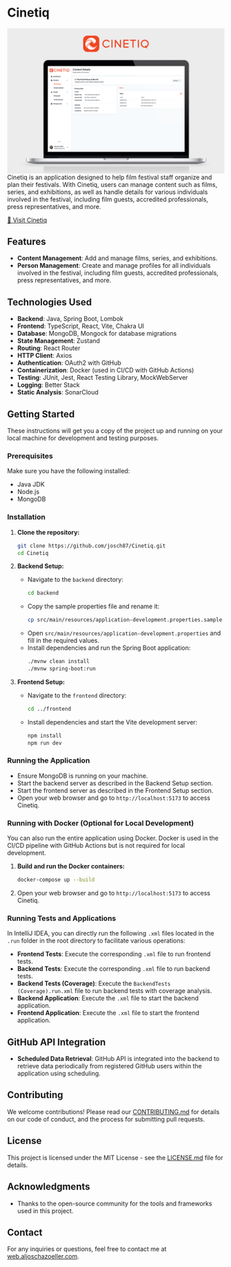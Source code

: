 # Cinetiq

<img align="right" alt="Mockup of Cinetiq" src="/.github/images/cinetiq-mockup_release1.0.0.png"/>
<br/><br/>
Cinetiq is an application designed to help film festival staff organize and plan their festivals. With Cinetiq, users can manage content such as films, series, and exhibitions, as well as handle details for various individuals involved in the festival, including film guests, accredited professionals, press representatives, and more.

[&#x1F517; Visit Cinetiq](https://app.cinetiq.aljoschazoeller.com/)

## Features

- **Content Management**: Add and manage films, series, and exhibitions.
- **Person Management**: Create and manage profiles for all individuals involved in the festival, including film guests, accredited professionals, press representatives, and more.

## Technologies Used

- **Backend**: Java, Spring Boot, Lombok
- **Frontend**: TypeScript, React, Vite, Chakra UI
- **Database**: MongoDB, Mongock for database migrations
- **State Management**: Zustand
- **Routing**: React Router
- **HTTP Client**: Axios
- **Authentication**: OAuth2 with GitHub
- **Containerization**: Docker (used in CI/CD with GitHub Actions)
- **Testing**: JUnit, Jest, React Testing Library, MockWebServer
- **Logging**: Better Stack
- **Static Analysis**: SonarCloud

## Getting Started

These instructions will get you a copy of the project up and running on your local machine for development and testing purposes.

### Prerequisites

Make sure you have the following installed:

- Java JDK
- Node.js
- MongoDB

### Installation

1. **Clone the repository:**
    ```bash
    git clone https://github.com/josch87/Cinetiq.git
    cd Cinetiq
    ```

2. **Backend Setup:**
    - Navigate to the `backend` directory:
        ```bash
        cd backend
        ```
    - Copy the sample properties file and rename it:
        ```bash
        cp src/main/resources/application-development.properties.sample src/main/resources/application-development.properties
        ```
    - Open `src/main/resources/application-development.properties` and fill in the required values.
    - Install dependencies and run the Spring Boot application:
        ```bash
        ./mvnw clean install
        ./mvnw spring-boot:run
        ```

3. **Frontend Setup:**
    - Navigate to the `frontend` directory:
        ```bash
        cd ../frontend
        ```
    - Install dependencies and start the Vite development server:
        ```bash
        npm install
        npm run dev
        ```

### Running the Application

- Ensure MongoDB is running on your machine.
- Start the backend server as described in the Backend Setup section.
- Start the frontend server as described in the Frontend Setup section.
- Open your web browser and go to `http://localhost:5173` to access Cinetiq.

### Running with Docker (Optional for Local Development)

You can also run the entire application using Docker. Docker is used in the CI/CD pipeline with GitHub Actions but is not required for local development.

1. **Build and run the Docker containers:**
    ```bash
    docker-compose up --build
    ```

2. Open your web browser and go to `http://localhost:5173` to access Cinetiq.

### Running Tests and Applications

In IntelliJ IDEA, you can directly run the following `.xml` files located in the `.run` folder in the root directory to facilitate various operations:

- **Frontend Tests**: Execute the corresponding `.xml` file to run frontend tests.
- **Backend Tests**: Execute the corresponding `.xml` file to run backend tests.
- **Backend Tests (Coverage)**: Execute the `BackendTests (Coverage).run.xml` file to run backend tests with coverage analysis.
- **Backend Application**: Execute the `.xml` file to start the backend application.
- **Frontend Application**: Execute the `.xml` file to start the frontend application.

## GitHub API Integration

- **Scheduled Data Retrieval**: GitHub API is integrated into the backend to retrieve data periodically from registered GitHub users within the application using scheduling.

## Contributing

We welcome contributions! Please read our [CONTRIBUTING.md](CONTRIBUTING.md) for details on our code of conduct, and the process for submitting pull requests.

## License

This project is licensed under the MIT License - see the [LICENSE.md](LICENSE.md) file for details.

## Acknowledgments

- Thanks to the open-source community for the tools and frameworks used in this project.

## Contact

For any inquiries or questions, feel free to contact me at [web.aljoschazoeller.com](https://web.aljoschazoeller.com/).
